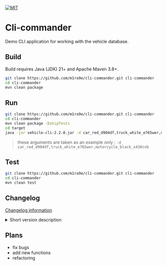 [![MIT](https://img.shields.io/github/license/m1ra9e/cli-commander?color=blue)](./LICENSE)

# Cli-commander

Demo CLI application for working with the vehicle database.

## Build

Build requires Java (JDK) 21+ and Apache Maven 3.8+.

```sh
git clone https://github.com/m1ra9e/cli-commander.git cli-commander
cd cli-commander
mvn clean package
```

## Run

```sh
git clone https://github.com/m1ra9e/cli-commander.git cli-commander
cd cli-commander
mvn clean package -DskipTests
cd target
java -jar vehicle-cli-2.2.0.jar -d car_red_d904df,truck_white_e765wer,motorcycle_black_x430cvb
```

> these arguments are taken as an example only : `-d car_red_d904df,truck_white_e765wer,motorcycle_black_x430cvb`

## Test

```sh
git clone https://github.com/m1ra9e/cli-commander.git cli-commander
cd cli-commander
mvn clean test
```

## Changelog

[Changelog information](CHANGELOG.md)

<details>
  <summary>Short version description</summary>

  | version | description                                                              |
  | ------- | ------------------------------------------------------------------------ |
  | 2.2.0   | get name and version from pom, execution time logging, added model usage |
  | 2.1.0   | added github actions                                                     |
  | 2.0.0   | added usage of jcommander library, refactoring                           |
  | 1.0.0   | simple base logic of cli application                                     |

</details>

## Plans

- fix bugs
- add new functions
- refactoring
